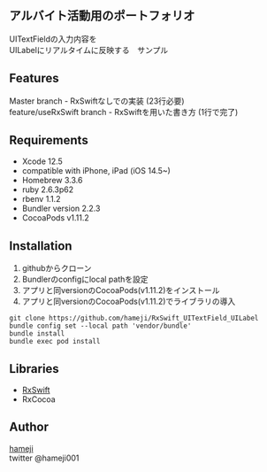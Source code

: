 ## アルバイト活動用のポートフォリオ

UITextFieldの入力内容を<br>
UILabelにリアルタイムに反映する　サンプル

## Features

Master branch - RxSwiftなしでの実装 (23行必要) <br>
feature/useRxSwift branch - RxSwiftを用いた書き方 (1行で完了) <br>

## Requirements

- Xcode 12.5
- compatible with iPhone, iPad (iOS 14.5~)
- Homebrew 3.3.6
- ruby 2.6.3p62
- rbenv 1.1.2
- Bundler version 2.2.3
- CocoaPods v1.11.2

## Installation

1. githubからクローン
2. Bundlerのconfigにlocal pathを設定
3. アプリと同versionのCocoaPods(v1.11.2)をインストール
4. アプリと同versionのCocoaPods(v1.11.2)でライブラリの導入

```
git clone https://github.com/hameji/RxSwift_UITextField_UILabel
bundle config set --local path 'vendor/bundle'
bundle install
bundle exec pod install
```

## Libraries

- [RxSwift](https://github.com/ReactiveX/RxSwift)
- RxCocoa

## Author

[hameji](https://github.com/hameji)<br>
twitter @hameji001
